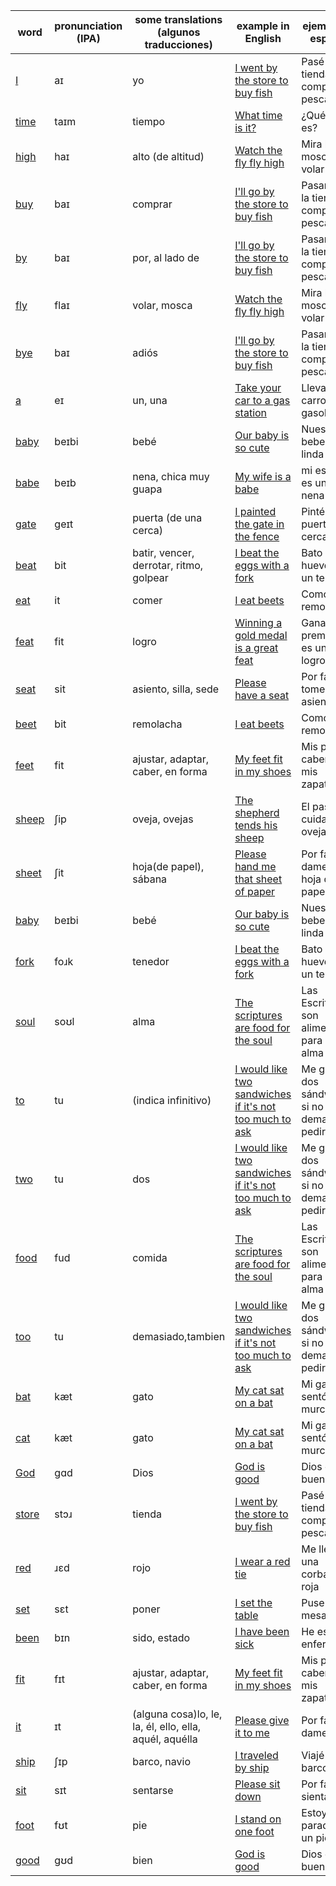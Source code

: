 |word|pronunciation (IPA)|some translations (algunos traducciones)|example in English|ejemplo en español|
|----|----|----|----|----|
|<a href="https://en.wiktionary.org/wiki/I#Pronunciation">I</a>|aɪ|yo|<a href="https://translate.google.com/?sl=en&tl=es&text=I%20went%20by%20the%20store%20to%20buy%20fish&op=translate">I went by the store to buy fish</a>|Pasé por la tienda a comprar pescado|
|<a href="https://en.wiktionary.org/wiki/time#Pronunciation">time</a>|taɪm|tiempo|<a href="https://translate.google.com/?sl=en&tl=es&text=What%20time%20is%20it?&op=translate">What time is it?</a>|¿Qué hora es?|
|<a href="https://en.wiktionary.org/wiki/high#Pronunciation">high</a>|haɪ|alto (de altitud)|<a href="https://translate.google.com/?sl=en&tl=es&text=Watch%20the%20fly%20fly%20high&op=translate">Watch the fly fly high</a>|Mira la mosca volar alto|
|<a href="https://en.wiktionary.org/wiki/buy#Pronunciation">buy</a>|baɪ|comprar|<a href="https://translate.google.com/?sl=en&tl=es&text=I'll%20go%20by%20the%20store%20to%20buy%20fish&op=translate">I'll go by the store to buy fish</a>|Pasaré por la tienda a comprar pescado|
|<a href="https://en.wiktionary.org/wiki/by#Pronunciation">by</a>|baɪ|por, al lado de|<a href="https://translate.google.com/?sl=en&tl=es&text=I'll%20go%20by%20the%20store%20to%20buy%20fish&op=translate">I'll go by the store to buy fish</a>|Pasaré por la tienda a comprar pescado|
|<a href="https://en.wiktionary.org/wiki/fly#Pronunciation">fly</a>|flaɪ|volar, mosca|<a href="https://translate.google.com/?sl=en&tl=es&text=Watch%20the%20fly%20fly%20high&op=translate">Watch the fly fly high</a>|Mira la mosca volar alto|
|<a href="https://en.wiktionary.org/wiki/bye#Pronunciation">bye</a>|baɪ|adiós|<a href="https://translate.google.com/?sl=en&tl=es&text=I'll%20go%20by%20the%20store%20to%20buy%20fish&op=translate">I'll go by the store to buy fish</a>|Pasaré por la tienda a comprar pescado|
|<a href="https://en.wiktionary.org/wiki/a#Pronunciation">a</a>|eɪ|un, una|<a href="https://translate.google.com/?sl=en&tl=es&text=Take%20your%20car%20to%20a%20gas%20station&op=translate">Take your car to a gas station</a>|Lleva tu carro a una gasolinera|
|<a href="https://en.wiktionary.org/wiki/baby#Pronunciation">baby</a>|beɪbi|bebé|<a href="https://translate.google.com/?sl=en&tl=es&text=Our%20baby%20is%20so%20cute&op=translate">Our baby is so cute</a>|Nuestra bebe es tan linda|
|<a href="https://en.wiktionary.org/wiki/babe#Pronunciation">babe</a>|beɪb|nena, chica muy guapa|<a href="https://translate.google.com/?sl=en&tl=es&text=My%20wife%20is%20a%20babe&op=translate">My wife is a babe</a>|mi esposa es una nena|
|<a href="https://en.wiktionary.org/wiki/gate#Pronunciation">gate</a>|ɡeɪt|puerta (de una cerca)|<a href="https://translate.google.com/?sl=en&tl=es&text=I%20painted%20the%20gate%20in%20the%20fence&op=translate">I painted the gate in the fence</a>|Pinté la puerta en la cerca|
|<a href="https://en.wiktionary.org/wiki/beat#Pronunciation">beat</a>|bit|batir, vencer, derrotar, ritmo, golpear|<a href="https://translate.google.com/?sl=en&tl=es&text=I%20beat%20the%20eggs%20with%20a%20fork&op=translate">I beat the eggs with a fork</a>|Bato los huevos con un tenedor|
|<a href="https://en.wiktionary.org/wiki/eat#Pronunciation">eat</a>|it|comer|<a href="https://translate.google.com/?sl=en&tl=es&text=I%20eat%20beets&op=translate">I eat beets</a>|Como remolachas|
|<a href="https://en.wiktionary.org/wiki/feat#Pronunciation">feat</a>|fit|logro|<a href="https://translate.google.com/?sl=en&tl=es&text=Winning%20a%20gold%20medal%20is%20a%20great%20feat&op=translate">Winning a gold medal is a great feat</a>|Ganando el premio oro es un gran logro|
|<a href="https://en.wiktionary.org/wiki/seat#Pronunciation">seat</a>|sit|asiento, silla, sede|<a href="https://translate.google.com/?sl=en&tl=es&text=Please%20have%20a%20seat&op=translate">Please have a seat</a>|Por favor, tome asiento|
|<a href="https://en.wiktionary.org/wiki/beet#Pronunciation">beet</a>|bit|remolacha|<a href="https://translate.google.com/?sl=en&tl=es&text=I%20eat%20beets&op=translate">I eat beets</a>|Como remolachas|
|<a href="https://en.wiktionary.org/wiki/feet#Pronunciation">feet</a>|fit|ajustar, adaptar, caber, en forma|<a href="https://translate.google.com/?sl=en&tl=es&text=My%20feet%20fit%20in%20my%20shoes&op=translate">My feet fit in my shoes</a>|Mis pies caben en mis zapatos|
|<a href="https://en.wiktionary.org/wiki/sheep#Pronunciation">sheep</a>|ʃip|oveja, ovejas|<a href="https://translate.google.com/?sl=en&tl=es&text=The%20shepherd%20tends%20his%20sheep&op=translate">The shepherd tends his sheep</a>|El pastor cuida a sus ovejas|
|<a href="https://en.wiktionary.org/wiki/sheet#Pronunciation">sheet</a>|ʃit|hoja(de papel), sábana|<a href="https://translate.google.com/?sl=en&tl=es&text=Please%20hand%20me%20that%20sheet%20of%20paper&op=translate">Please hand me that sheet of paper</a>|Por favor, dame aquel hoja de papel|
|<a href="https://en.wiktionary.org/wiki/baby#Pronunciation">baby</a>|beɪbi|bebé|<a href="https://translate.google.com/?sl=en&tl=es&text=Our%20baby%20is%20so%20cute&op=translate">Our baby is so cute</a>|Nuestra bebe es tan linda|
|<a href="https://en.wiktionary.org/wiki/fork#Pronunciation">fork</a>|foɹk|tenedor|<a href="https://translate.google.com/?sl=en&tl=es&text=I%20beat%20the%20eggs%20with%20a%20fork&op=translate">I beat the eggs with a fork</a>|Bato los huevos con un tenedor|
|<a href="https://en.wiktionary.org/wiki/soul#Pronunciation">soul</a>|soʊl|alma|<a href="https://translate.google.com/?sl=en&tl=es&text=The%20scriptures%20are%20food%20for%20the%20soul&op=translate">The scriptures are food for the soul</a>|Las Escrituras son alimento para el alma|
|<a href="https://en.wiktionary.org/wiki/to#Pronunciation">to</a>|tu|(indica infinitivo)|<a href="https://translate.google.com/?sl=en&tl=es&text=I%20would%20like%20two%20sandwiches%20if%20it's%20not%20too%20much%20to%20ask&op=translate">I would like two sandwiches if it's not too much to ask</a>|Me gustaría dos sándwiches si no es demasiado pedir|
|<a href="https://en.wiktionary.org/wiki/two#Pronunciation">two</a>|tu|dos|<a href="https://translate.google.com/?sl=en&tl=es&text=I%20would%20like%20two%20sandwiches%20if%20it's%20not%20too%20much%20to%20ask&op=translate">I would like two sandwiches if it's not too much to ask</a>|Me gustaría dos sándwiches si no es demasiado pedir|
|<a href="https://en.wiktionary.org/wiki/food#Pronunciation">food</a>|fud|comida|<a href="https://translate.google.com/?sl=en&tl=es&text=The%20scriptures%20are%20food%20for%20the%20soul&op=translate">The scriptures are food for the soul</a>|Las Escrituras son alimento para el alma|
|<a href="https://en.wiktionary.org/wiki/too#Pronunciation">too</a>|tu|demasiado,tambien|<a href="https://translate.google.com/?sl=en&tl=es&text=I%20would%20like%20two%20sandwiches%20if%20it's%20not%20too%20much%20to%20ask&op=translate">I would like two sandwiches if it's not too much to ask</a>|Me gustaría dos sándwiches si no es demasiado pedir|
|<a href="https://en.wiktionary.org/wiki/bat#Pronunciation">bat</a>|kæt|gato|<a href="https://translate.google.com/?sl=en&tl=es&text=My%20cat%20sat%20on%20a%20bat&op=translate">My cat sat on a bat</a>|Mi gato se sentó en un murciélago|
|<a href="https://en.wiktionary.org/wiki/cat#Pronunciation">cat</a>|kæt|gato|<a href="https://translate.google.com/?sl=en&tl=es&text=My%20cat%20sat%20on%20a%20bat&op=translate">My cat sat on a bat</a>|Mi gato se sentó en un murciélago|
|<a href="https://en.wiktionary.org/wiki/God#Pronunciation">God</a>|ɡɑd|Dios|<a href="https://translate.google.com/?sl=en&tl=es&text=God%20is%20good&op=translate">God is good</a>|Dios es bueno|
|<a href="https://en.wiktionary.org/wiki/store#Pronunciation">store</a>|stɔɹ|tienda|<a href="https://translate.google.com/?sl=en&tl=es&text=I%20went%20by%20the%20store%20to%20buy%20fish&op=translate">I went by the store to buy fish</a>|Pasé por la tienda a comprar pescado|
|<a href="https://en.wiktionary.org/wiki/red#Pronunciation">red</a>|ɹɛd|rojo|<a href="https://translate.google.com/?sl=en&tl=es&text=I%20wear%20a%20red%20tie&op=translate">I wear a red tie</a>|Me llevo una corbata roja|
|<a href="https://en.wiktionary.org/wiki/set#Pronunciation">set</a>|sɛt|poner|<a href="https://translate.google.com/?sl=en&tl=es&text=I%20set%20the%20table&op=translate">I set the table</a>|Puse la mesa|
|<a href="https://en.wiktionary.org/wiki/been#Pronunciation">been</a>|bɪn|sido, estado|<a href="https://translate.google.com/?sl=en&tl=es&text=I%20have%20been%20sick&op=translate">I have been sick</a>|He estado enfermo|
|<a href="https://en.wiktionary.org/wiki/fit#Pronunciation">fit</a>|fɪt|ajustar, adaptar, caber, en forma|<a href="https://translate.google.com/?sl=en&tl=es&text=My%20feet%20fit%20in%20my%20shoes&op=translate">My feet fit in my shoes</a>|Mis pies caben en mis zapatos|
|<a href="https://en.wiktionary.org/wiki/it#Pronunciation">it</a>|ɪt|(alguna cosa)lo, le, la, él, ello, ella, aquél, aquélla|<a href="https://translate.google.com/?sl=en&tl=es&text=Please%20give%20it%20to%20me&op=translate">Please give it to me</a>|Por favor, damelo|
|<a href="https://en.wiktionary.org/wiki/ship#Pronunciation">ship</a>|ʃɪp|barco, navio|<a href="https://translate.google.com/?sl=en&tl=es&text=I%20traveled%20by%20ship&op=translate">I traveled by ship</a>|Viajé en barco|
|<a href="https://en.wiktionary.org/wiki/sit#Pronunciation">sit</a>|sɪt|sentarse|<a href="https://translate.google.com/?sl=en&tl=es&text=Please%20sit%20down&op=translate">Please sit down</a>|Por favor, sientase|
|<a href="https://en.wiktionary.org/wiki/foot#Pronunciation">foot</a>|fʊt|pie|<a href="https://translate.google.com/?sl=en&tl=es&text=I%20stand%20on%20one%20foot&op=translate">I stand on one foot</a>|Estoy parado en un pie|
|<a href="https://en.wiktionary.org/wiki/good#Pronunciation">good</a>|gʊd|bien|<a href="https://translate.google.com/?sl=en&tl=es&text=God%20is%20good&op=translate">God is good</a>|Dios es bueno|
